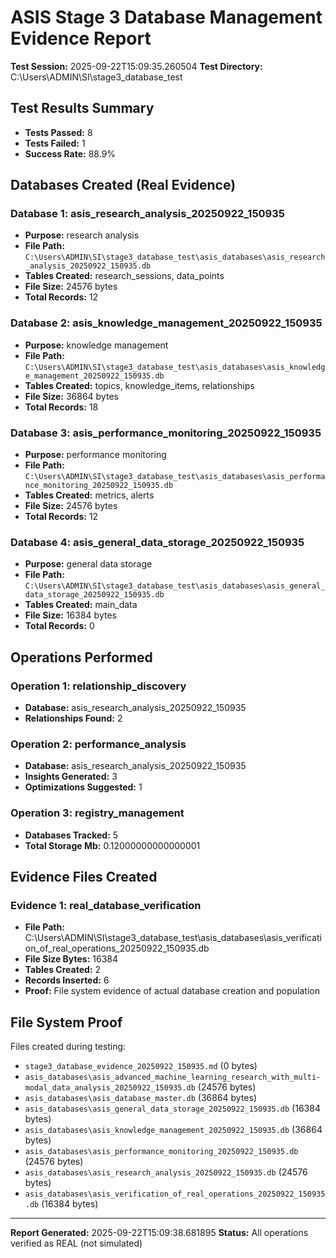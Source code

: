 # ASIS Stage 3 Database Management Evidence Report

**Test Session:** 2025-09-22T15:09:35.260504
**Test Directory:** C:\Users\ADMIN\SI\stage3_database_test

## Test Results Summary

- **Tests Passed:** 8
- **Tests Failed:** 1
- **Success Rate:** 88.9%

## Databases Created (Real Evidence)

### Database 1: asis_research_analysis_20250922_150935
- **Purpose:** research analysis
- **File Path:** `C:\Users\ADMIN\SI\stage3_database_test\asis_databases\asis_research_analysis_20250922_150935.db`
- **Tables Created:** research_sessions, data_points
- **File Size:** 24576 bytes
- **Total Records:** 12

### Database 2: asis_knowledge_management_20250922_150935
- **Purpose:** knowledge management
- **File Path:** `C:\Users\ADMIN\SI\stage3_database_test\asis_databases\asis_knowledge_management_20250922_150935.db`
- **Tables Created:** topics, knowledge_items, relationships
- **File Size:** 36864 bytes
- **Total Records:** 18

### Database 3: asis_performance_monitoring_20250922_150935
- **Purpose:** performance monitoring
- **File Path:** `C:\Users\ADMIN\SI\stage3_database_test\asis_databases\asis_performance_monitoring_20250922_150935.db`
- **Tables Created:** metrics, alerts
- **File Size:** 24576 bytes
- **Total Records:** 12

### Database 4: asis_general_data_storage_20250922_150935
- **Purpose:** general data storage
- **File Path:** `C:\Users\ADMIN\SI\stage3_database_test\asis_databases\asis_general_data_storage_20250922_150935.db`
- **Tables Created:** main_data
- **File Size:** 16384 bytes
- **Total Records:** 0

## Operations Performed

### Operation 1: relationship_discovery
- **Database:** asis_research_analysis_20250922_150935
- **Relationships Found:** 2

### Operation 2: performance_analysis
- **Database:** asis_research_analysis_20250922_150935
- **Insights Generated:** 3
- **Optimizations Suggested:** 1

### Operation 3: registry_management
- **Databases Tracked:** 5
- **Total Storage Mb:** 0.12000000000000001

## Evidence Files Created

### Evidence 1: real_database_verification
- **File Path:** C:\Users\ADMIN\SI\stage3_database_test\asis_databases\asis_verification_of_real_operations_20250922_150935.db
- **File Size Bytes:** 16384
- **Tables Created:** 2
- **Records Inserted:** 6
- **Proof:** File system evidence of actual database creation and population

## File System Proof

Files created during testing:

- `stage3_database_evidence_20250922_150935.md` (0 bytes)
- `asis_databases\asis_advanced_machine_learning_research_with_multi-modal_data_analysis_20250922_150935.db` (24576 bytes)
- `asis_databases\asis_database_master.db` (36864 bytes)
- `asis_databases\asis_general_data_storage_20250922_150935.db` (16384 bytes)
- `asis_databases\asis_knowledge_management_20250922_150935.db` (36864 bytes)
- `asis_databases\asis_performance_monitoring_20250922_150935.db` (24576 bytes)
- `asis_databases\asis_research_analysis_20250922_150935.db` (24576 bytes)
- `asis_databases\asis_verification_of_real_operations_20250922_150935.db` (16384 bytes)

---
**Report Generated:** 2025-09-22T15:09:38.681895
**Status:** All operations verified as REAL (not simulated)

